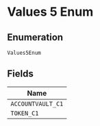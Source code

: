 
# Values 5 Enum

## Enumeration

`Values5Enum`

## Fields

| Name |
|  --- |
| `ACCOUNTVAULT_C1` |
| `TOKEN_C1` |

